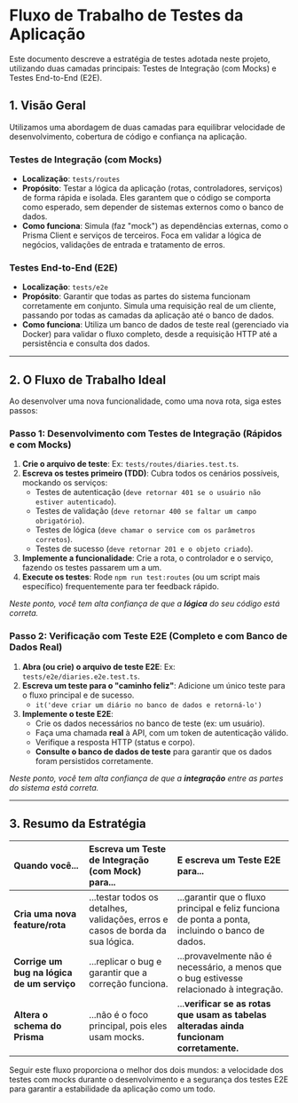 # Fluxo de Trabalho de Testes da Aplicação

Este documento descreve a estratégia de testes adotada neste projeto, utilizando duas camadas principais: Testes de Integração (com Mocks) e Testes End-to-End (E2E).

## 1. Visão Geral

Utilizamos uma abordagem de duas camadas para equilibrar velocidade de desenvolvimento, cobertura de código e confiança na aplicação.

### Testes de Integração (com Mocks)

-   **Localização**: `tests/routes`
-   **Propósito**: Testar a lógica da aplicação (rotas, controladores, serviços) de forma rápida e isolada. Eles garantem que o código se comporta como esperado, sem depender de sistemas externos como o banco de dados.
-   **Como funciona**: Simula (faz "mock") as dependências externas, como o Prisma Client e serviços de terceiros. Foca em validar a lógica de negócios, validações de entrada e tratamento de erros.

### Testes End-to-End (E2E)

-   **Localização**: `tests/e2e`
-   **Propósito**: Garantir que todas as partes do sistema funcionam corretamente em conjunto. Simula uma requisição real de um cliente, passando por todas as camadas da aplicação até o banco de dados.
-   **Como funciona**: Utiliza um banco de dados de teste real (gerenciado via Docker) para validar o fluxo completo, desde a requisição HTTP até a persistência e consulta dos dados.

---

## 2. O Fluxo de Trabalho Ideal

Ao desenvolver uma nova funcionalidade, como uma nova rota, siga estes passos:

### Passo 1: Desenvolvimento com Testes de Integração (Rápidos e com Mocks)

1.  **Crie o arquivo de teste**: Ex: `tests/routes/diaries.test.ts`.
2.  **Escreva os testes primeiro (TDD)**: Cubra todos os cenários possíveis, mockando os serviços:
    -   Testes de autenticação (`deve retornar 401 se o usuário não estiver autenticado`).
    -   Testes de validação (`deve retornar 400 se faltar um campo obrigatório`).
    -   Testes de lógica (`deve chamar o service com os parâmetros corretos`).
    -   Testes de sucesso (`deve retornar 201 e o objeto criado`).
3.  **Implemente a funcionalidade**: Crie a rota, o controlador e o serviço, fazendo os testes passarem um a um.
4.  **Execute os testes**: Rode `npm run test:routes` (ou um script mais específico) frequentemente para ter feedback rápido.

*Neste ponto, você tem alta confiança de que a **lógica** do seu código está correta.*

### Passo 2: Verificação com Teste E2E (Completo e com Banco de Dados Real)

1.  **Abra (ou crie) o arquivo de teste E2E**: Ex: `tests/e2e/diaries.e2e.test.ts`.
2.  **Escreva um teste para o "caminho feliz"**: Adicione um único teste para o fluxo principal e de sucesso.
    -   `it('deve criar um diário no banco de dados e retorná-lo')`
3.  **Implemente o teste E2E**: 
    -   Crie os dados necessários no banco de teste (ex: um usuário).
    -   Faça uma chamada **real** à API, com um token de autenticação válido.
    -   Verifique a resposta HTTP (status e corpo).
    -   **Consulte o banco de dados de teste** para garantir que os dados foram persistidos corretamente.

*Neste ponto, você tem alta confiança de que a **integração** entre as partes do sistema está correta.*

---

## 3. Resumo da Estratégia

| Quando você...                               | Escreva um Teste de Integração (com Mock) para...                               | E escreva um Teste E2E para...                                                                 |
| :------------------------------------------- | :------------------------------------------------------------------------------ | :--------------------------------------------------------------------------------------------- |
| **Cria uma nova feature/rota**               | ...testar todos os detalhes, validações, erros e casos de borda da sua lógica.  | ...garantir que o fluxo principal e feliz funciona de ponta a ponta, incluindo o banco de dados. |
| **Corrige um bug na lógica de um serviço**   | ...replicar o bug e garantir que a correção funciona.                           | ...provavelmente não é necessário, a menos que o bug estivesse relacionado à integração.         |
| **Altera o schema do Prisma**                | ...não é o foco principal, pois eles usam mocks.                                | ...**verificar se as rotas que usam as tabelas alteradas ainda funcionam corretamente.**         |

Seguir este fluxo proporciona o melhor dos dois mundos: a velocidade dos testes com mocks durante o desenvolvimento e a segurança dos testes E2E para garantir a estabilidade da aplicação como um todo.

